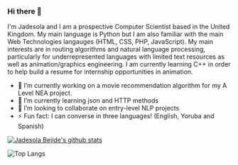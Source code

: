 ### Hi there 👋


I'm Jadesola and I am a prospective Computer Scientist based in the United Kingdom. My main language is Python but I am also familiar
with  the main Web Technologies langauges (HTML, CSS, PHP, JavaScript). My main interests are in routing algorithms and natural language processing, particularly for underrepresented languages with limited text resources as well as animation/graphics engineering. I am currently learning C++ in order to help build a resume for internship opportunities in animation.

- 🔭 I’m currently working on a movie recommendation algorithm for my A Level NEA project.
- 🌱 I’m currently learning json and HTTP methods
- 👯 I’m looking to collaborate on entry-level NLP projects
- ⚡ Fun fact: I can converse in three languages! (English, Yoruba and Spanish)

[![Jadesola Bejide's github stats](https://github-readme-stats.vercel.app/api?username=jade-bejide)](https://github.com/anuraghazra/github-readme-stats)

![Top Langs](https://github-readme-stats.vercel.app/api/top-langs/?username=jade-bejide)
